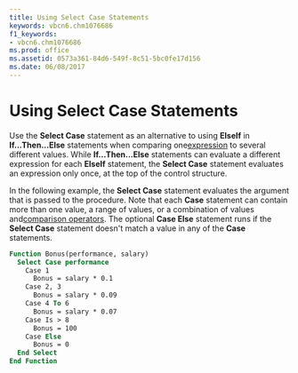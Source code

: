 ```yaml
---
title: Using Select Case Statements
keywords: vbcn6.chm1076686
f1_keywords:
- vbcn6.chm1076686
ms.prod: office
ms.assetid: 0573a361-84d6-549f-8c51-5bc0fe17d156
ms.date: 06/08/2017
---
```



# Using Select Case Statements

Use the **Select Case** statement as an alternative to using **ElseIf** in **If...Then...Else** statements when comparing one[expression](vbe-glossary.md) to several different values. While **If...Then...Else** statements can evaluate a different expression for each **ElseIf** statement, the **Select Case** statement evaluates an expression only once, at the top of the control structure.

In the following example, the **Select Case** statement evaluates the argument that is passed to the procedure. Note that each **Case** statement can contain more than one value, a range of values, or a combination of values and[comparison operators](vbe-glossary.md). The optional **Case Else** statement runs if the **Select Case** statement doesn't match a value in any of the **Case** statements.



```vb
Function Bonus(performance, salary) 
  Select Case performance 
    Case 1 
      Bonus = salary * 0.1 
    Case 2, 3 
      Bonus = salary * 0.09 
    Case 4 To 6 
      Bonus = salary * 0.07 
    Case Is > 8 
      Bonus = 100 
    Case Else 
      Bonus = 0 
  End Select 
End Function 
```


